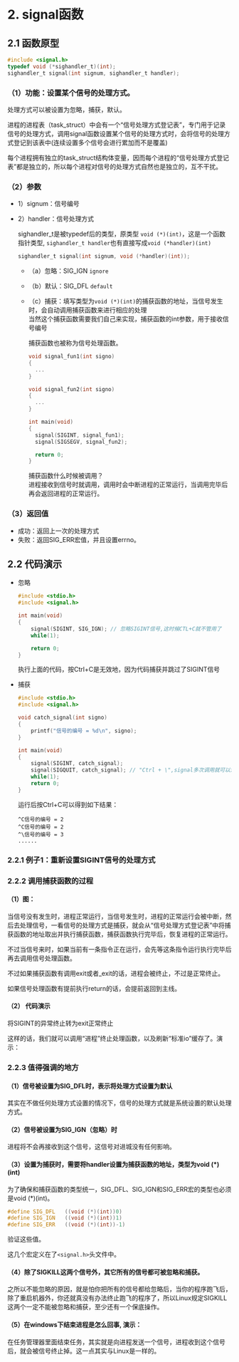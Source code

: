 # 2. signal函数			

## 2.1 函数原型

```c
#include <signal.h>
typedef void (*sighandler_t)(int);
sighandler_t signal(int signum, sighandler_t handler);
```

### （1）功能：设置某个信号的处理方式。

处理方式可以被设置为忽略，捕获，默认。

进程的进程表（task_struct）中会有一个“信号处理方式登记表”，专门用于记录信号的处理方式，调用signal函数设置某个信号的处理方式时，会将信号的处理方式登记到该表中(连续设置多个信号会进行累加而不是覆盖)

每个进程拥有独立的task_struct结构体变量，因而每个进程的“信号处理方式登记表”都是独立的，所以每个进程对信号的处理方式自然也是独立的，互不干扰。

### （2）参数

+ 1）signum：信号编号
+ 2）handler：信号处理方式
  
  sighandler_t是被typedef后的类型，原类型 `void (*)(int)`，这是一个函数指针类型, `sighandler_t handler`也有直接写成`void (*handler)(int)`
  
  ```c
  sighandler_t signal(int signum, void (*handler)(int));
  ```

  + （a）忽略：SIG_IGN `ignore`
  + （b）默认：SIG_DFL `default`
  + （c）捕获：填写类型为`void (*)(int)`的捕获函数的地址，当信号发生时，会自动调用捕获函数来进行相应的处理  
      当然这个捕获函数需要我们自己来实现，捕获函数的int参数，用于接收信号编号  

      捕获函数也被称为信号处理函数。

      ```c
      void signal_fun1(int signo)
      {
        ...
      }

      void signal_fun2(int signo)
      {
        ...
      }

      int main(void)
      {
        signal(SIGINT, signal_fun1);
        signal(SIGSEGV, signal_fun2);

        return 0;
      }
      ```

      捕获函数什么时候被调用？  
      进程接收到信号时就调用，调用时会中断进程的正常运行，当调用完毕后再会返回进程的正常运行。

### （3）返回值

+ 成功：返回上一次的处理方式
+ 失败：返回SIG_ERR宏值，并且设置errno。


## 2.2 代码演示

+ 忽略
  
  ```c
  #include <stdio.h>
  #include <signal.h>

  int main(void)
  {
      signal(SIGINT, SIG_IGN); // 忽略SIGINT信号,这时候CTL+C就不管用了
      while(1);

      return 0;
  }
  ```
  
  执行上面的代码，按Ctrl+C是无效地，因为代码捕获并跳过了SIGINT信号
  
+ 捕获

  ```c
  #include <stdio.h>
  #include <signal.h>

  void catch_signal(int signo)
  {
      printf("信号的编号 = %d\n", signo);
  }

  int main(void)
  {
      signal(SIGINT, catch_signal);
      signal(SIGQUIT, catch_signal); // "Ctrl + \",signal多次调用就可以注册多个信号处理，累加而不是覆盖
      while(1);
      return 0;
  }
  ```
  
  运行后按Ctrl+C可以得到如下结果：
  
  ```shell
  ^C信号的编号 = 2
  ^C信号的编号 = 2
  ^\信号的编号 = 3
  ......
  ```

### 2.2.1 例子1：重新设置SIGINT信号的处理方式

### 2.2.2 调用捕获函数的过程

#### （1）图：

当信号没有发生时，进程正常运行，当信号发生时，进程的正常运行会被中断，然后去处理信号，一看信号的处理方式是捕获，就会从“信号处理方式登记表”中将捕获函数的地址取出并执行捕获函数，捕获函数执行完毕后，恢复进程的正常运行。

不过当信号来时，如果当前有一条指令正在运行，会先等这条指令运行执行完毕后再去调用信号处理函数。				

不过如果捕获函数有调用exit或者_exit的话，进程会被终止，不过是正常终止。

如果信号处理函数有提前执行return的话，会提前返回到主线。

#### （2） 代码演示

将SIGINT的异常终止转为exit正常终止

这样的话，我们就可以调用“进程”终止处理函数，以及刷新“标准io”缓存了。演示：

### 2.2.3 值得强调的地方

#### （1）信号被设置为SIG_DFL时，表示将处理方式设置为默认
  
  其实在不做任何处理方式设置的情况下，信号的处理方式就是系统设置的默认处理方式。

#### （2）信号被设置为SIG_IGN（忽略）时
  
  进程将不会再接收到这个信号，这信号对进城没有任何影响。

#### （3）设置为捕获时，需要将handler设置为捕获函数的地址，类型为void (*)(int)
  为了确保和捕获函数的类型统一，SIG_DFL、SIG_IGN和SIG_ERR宏的类型也必须是void (*)(int)。

  ```c
  #define SIG_DFL	((void (*)(int))0)	
  #define SIG_IGN	((void (*)(int))1)
  #define SIG_ERR	((void (*)(int))-1)
  ```

  验证这些值。

  这几个宏定义在了`<signal.h>`头文件中。

#### （4）除了SIGKILL这两个信号外，其它所有的信号都可被忽略和捕获。

之所以不能忽略的原因，就是怕你把所有的信号都给忽略后，当你的程序跑飞后，除了重启机器外，你还就真没有办法终止跑飞的程序了，所以Linux规定SIGKILL这两个一定不能被忽略和捕获，至少还有一个保底操作。

#### （5）在windows下结束进程是怎么回事, 演示：

在任务管理器里面结束任务，其实就是向进程发送一个信号，进程收到这个信号后，就会被信号终止掉。这一点其实与Linux是一样的。
